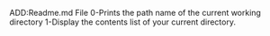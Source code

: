 ADD:Readme.md File
0-Prints the path name of the current working directory
1-Display the contents list of your current directory.
